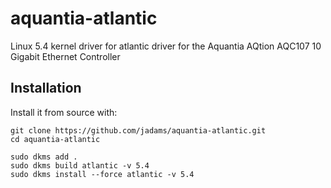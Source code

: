 # aquantia-atlantic
Linux 5.4 kernel driver for atlantic driver for the Aquantia AQtion AQC107 10 Gigabit Ethernet Controller

## Installation

Install it from source with:

```
git clone https://github.com/jadams/aquantia-atlantic.git
cd aquantia-atlantic

sudo dkms add .
sudo dkms build atlantic -v 5.4
sudo dkms install --force atlantic -v 5.4
```
